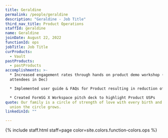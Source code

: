 ```yaml
---
title: Geraldine
permalink: /people/geraldine
description: "Geraldine - Job Title"
third_nav_title: Product Operations
staffId: geraldine
name: Geraldine
joinDate: August 22, 2022
functionId: ops
jobTitle: Job Title
curProducts:
  - Vault
pastProducts:
  - pastProducts
accomplishments: >-
  * Increased engagement rates through hands on product demo workshop (564
  attendees in Dec)

  * Implemented user guide & FAQs for Product resulting in reduction of L1 tickets by 85.9%

  * Created FormSG X Workspace pitch deck to highlight Product USPs
quote: Our family is a circle of strength of love with every birth and every
  union the circle grows.
linkedinId: ""

---
```


{% include staff.html staff=page color=site.colors.function-colors.ops %}
